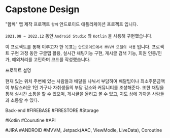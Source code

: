 # Capstone Design

"함께" 앱 제작 프로젝트
`함께` 안드로이드 애플리케이션 프로젝트 입니다. <br/><br/>
 `2021.08 ~ 2022.12` 동안 `Android Studio` 와 `Kotlin` 을 사용해 구현했습니다.
 
이 프로젝트를 통해 이루고자 한 목표는 `안드로이드에서 MVVM 모델의 사용` 입니다.
프로젝트 구현 과정 동안 구글맵 활용, 실시간 채팅기능 구현, 게시글 검색 기능, 회원 인증/인가, 예외처리를 고민하며 코드를 작성했습니다.


프로젝트 설명

현재 있는 위치 주변에 있는 사람들과 배달을 나눠서 부담하여 배달팁이나 최소주문금액이 부담스러운 1인 가구나 자취생들의 부담 감소와 커뮤니티를 조성해준다.
또한 채팅을 통해 실시간 소통을 할 수 있으며, 게시글을 올리고 볼 수 있고, 지도 상에 가까운 사람들과 소통할 수 있다.

Back-end
#FIREBASE #FIRESTORE #Storage

#Kotlin #Courutine #API

#JIRA #ANDROID 
#MVVM, Jetpack(AAC, ViewModle, LiveData), Coroutine
